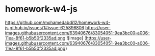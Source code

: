 # homework-w4-js
https://github.com/mohamedabdi12/homework-w4-js.github.io/issues/1#issue-625896806
https://user-images.githubusercontent.com/63940676/83054051-9ea3bc00-a006-11ea-8f61-b5b50f2335ad.png
![image]
(https://user-images.githubusercontent.com/63940676/83054051-9ea3bc00-a006-11ea-8f61-b5b50f2335ad.png)

